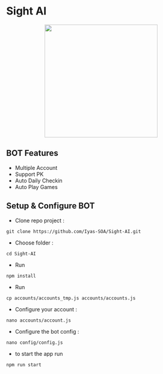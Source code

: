 # Sight AI

<p align="center">
  <img height="300" height="auto" src="https://github.com/SchoolOfAirdrop/Files/blob/main/photo_2024-11-24_03-14-44.jpg">
</p>

## BOT Features
- Multiple Account
- Support PK
- Auto Daily Checkin
- Auto Play Games

## Setup & Configure BOT
- Clone repo project :
```
git clone https://github.com/Iyas-SOA/Sight-AI.git
```
- Choose folder :
```
cd Sight-AI
```
- Run
```
npm install
```
- Run
```
cp accounts/accounts_tmp.js accounts/accounts.js
```
- Configure your account :
```
nano accounts/account.js
```
- Configure the bot config :
```
nano config/config.js
```
- to start the app run
```
npm run start
```
